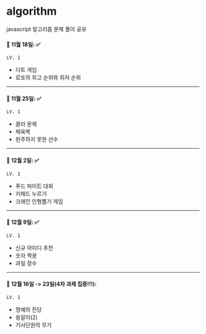 # algorithm
javascript 알고리즘 문제 풀이 공유

#### 🔖 11월 18일: ✅
`LV. 1`
- 다트 게임
- 로또의 최고 순위와 최저 순위

---

#### 🔖 11월 25일: ✅
`LV. 1`
- 콜라 문제
- 체육복
- 완주하지 못한 선수

---

#### 🔖 12월 2일: ✅
`LV. 1`
- 푸드 파이트 대회
- 키패드 누르기
- 크레인 인형뽑기 게임

---

#### 🔖 12월 9일: ✅
`LV. 1`
- 신규 아이디 추천
- 숫자 짝꿍
- 과일 장수

---

#### 🔖 12월 16일 -> 23일(4차 과제 집중!!!): 
`LV. 1`
- 명예의 전당
- 옹알이(2)
- 기사단원의 무기
